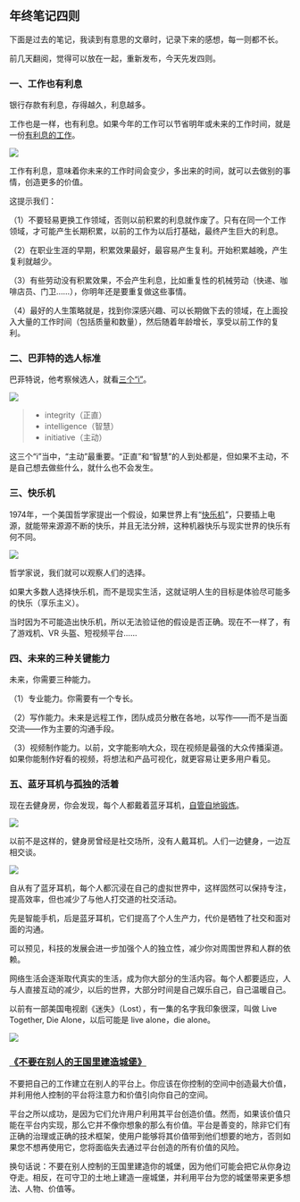 ## 年终笔记四则

下面是过去的笔记，我读到有意思的文章时，记录下来的感想，每一则都不长。

前几天翻阅，觉得可以放在一起，重新发布，今天先发四则。

### 一、工作也有利息

银行存款有利息，存得越久，利息越多。

工作也是一样，也有利息。如果今年的工作可以节省明年或未来的工作时间，就是一份[有利息的工作](https://www.linkedin.com/pulse/time-value-mike-speiser/)。

![](https://cdn.beekka.com/blogimg/asset/202501/bg2025011621.webp)

工作有利息，意味着你未来的工作时间会变少，多出来的时间，就可以去做别的事情，创造更多的价值。

这提示我们：

（1）不要轻易更换工作领域，否则以前积累的利息就作废了。只有在同一个工作领域，才可能产生长期积累，以前的工作为以后打基础，最终产生巨大的利息。

（2）在职业生涯的早期，积累效果最好，最容易产生复利。开始积累越晚，产生复利就越少。

（3）有些劳动没有积累效果，不会产生利息，比如重复性的机械劳动（快递、咖啡店员、门卫……），你明年还是要重复做这些事情。

（4）最好的人生策略就是，找到你深感兴趣、可以长期做下去的领域，在上面投入大量的工作时间（包括质量和数量），然后随着年龄增长，享受以前工作的复利。

### 二、巴菲特的选人标准

巴菲特说，他考察候选人，就看[三个“i”](https://www.inc.com/marcel-schwantes/warren-buffett-hiring-top-talent-characteristics.html)。

![](https://cdn.beekka.com/blogimg/asset/202207/bg2022071611.webp)

> - integrity（正直）
> - intelligence（智慧）
> - initiative（主动）

这三个“i”当中，“主动”最重要。“正直”和“智慧”的人到处都是，但如果不主动，不是自己想去做些什么，就什么也不会发生。

### 三、快乐机

1974年，一个美国哲学家提出一个假设，如果世界上有“[快乐机](https://en.wikipedia.org/wiki/Experience_machine)”，只要插上电源，就能带来源源不断的快乐，并且无法分辨，这种机器快乐与现实世界的快乐有何不同。

![](https://cdn.beekka.com/blogimg/asset/202202/bg2022022609.webp)

哲学家说，我们就可以观察人们的选择。

如果大多数人选择快乐机，而不是现实生活，这就证明人生的目标是体验尽可能多的快乐（享乐主义）。

当时因为不可能造出快乐机，所以无法验证他的假设是否正确。现在不一样了，有了游戏机、VR 头盔、短视频平台……

### 四、未来的三种关键能力

未来，你需要三种能力。

（1）专业能力。你需要有一个专长。

（2）写作能力。未来是远程工作，团队成员分散在各地，以写作——而不是当面交流——作为主要的沟通手段。

（3）视频制作能力。以前，文字能影响大众，现在视频是最强的大众传播渠道。如果你能制作好看的视频，将想法和产品可视化，就更容易让更多用户看见。

### 五、蓝牙耳机与孤独的活着

现在去健身房，你会发现，每个人都戴着蓝牙耳机，[自管自地锻炼](https://perell.com/note/lifting-alone/)。

![](https://cdn.beekka.com/blogimg/asset/202501/bg2025011622.webp)

以前不是这样的，健身房曾经是社交场所，没有人戴耳机。人们一边健身，一边互相交谈。

![](https://cdn.beekka.com/blogimg/asset/202501/bg2025011623.webp)

自从有了蓝牙耳机，每个人都沉浸在自己的虚拟世界中，这样固然可以保持专注，提高效率，但也减少了与他人打交道的社交活动。

先是智能手机，后是蓝牙耳机，它们提高了个人生产力，代价是牺牲了社交和面对面的沟通。

可以预见，科技的发展会进一步加强个人的独立性，减少你对周围世界和人群的依赖。

网络生活会逐渐取代真实的生活，成为你大部分的生活内容。每个人都要适应，人与人直接互动的减少，以后的世界，大部分时间是自己娱乐自己，自己温暖自己。

以前有一部美国电视剧《迷失》（Lost），有一集的名字我印象很深，叫做 Live Together, Die Alone，以后可能是 live alone，die alone。

![](https://cdn.beekka.com/blogimg/asset/202501/bg2025011625.webp)

### [《不要在别人的王国里建造城堡》](https://howtomarketagame.com/2021/11/01/dont-build-your-castle-in-other-peoples-kingdoms/)

不要把自己的工作建立在别人的平台上。你应该在你控制的空间中创造最大价值，并利用他人控制的平台将注意力和价值引向你自己的空间。

平台之所以成功，是因为它们允许用户利用其平台创造价值。然而，如果该价值只能在平台内实现，那么它并不像你想象的那么有价值。平台是善变的，除非它们有正确的治理或正确的技术框架，使用户能够将其价值带到他们想要的地方，否则如果您不想再使用它，您将面临失去通过平台创造的所有价值的风险。

换句话说：不要在别人控制的王国里建造你的城堡，因为他们可能会把它从你身边夺走。相反，在可守卫的土地上建造一座城堡，并利用平台为您的城堡带来更多想法、人物、价值等。